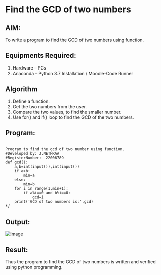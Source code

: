 # Find the GCD of two numbers

## AIM:
To write a program to find the GCD of two numbers using function.

## Equipments Required:
1. Hardware – PCs
2. Anaconda – Python 3.7 Installation / Moodle-Code Runner

## Algorithm
1. Define a function.
2. Get the two numbers from the user.
3. Compare the two values, to find the smaller number.
4. Use for() and if() loop to find the GCD of the two numbers.

## Program:
```

Program to find the gcd of two number using function.
#Developed by: J.NETHRAA
#RegisterNumber:  22006789
def gcd():
    a,b=int(input()),int(input())
    if a>b:
        min=a
    else:
        min=b
    for i in range(1,min+1):
        if a%i==0 and b%i==0:
            gcd=i
    print('GCD of two numbers is:',gcd)
*/
```

## Output:
![image](https://user-images.githubusercontent.com/121215786/214863621-c980de9c-ab6d-492e-94ee-ea26fff622d1.png)





## Result:
Thus the program to find the GCD of two numbers is written and verified using python programming.
